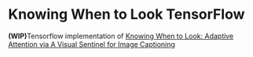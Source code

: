 # Knowing When to Look TensorFlow
<b>(WIP)</b>Tensorflow implementation of [Knowing When to Look: Adaptive Attention via A Visual Sentinel for Image Captioning](https://arxiv.org/abs/1612.01887)


